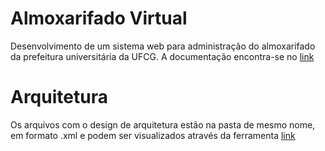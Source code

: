 # Almoxarifado Virtual

Desenvolvimento de um sistema web para administração do almoxarifado da prefeitura universitária da UFCG. 
A documentação encontra-se no [link](https://docs.google.com/document/d/18nQ2cuIIs-PgoCt-6JNp9HPHbzD-M1HATFQc4R1_-nM/edit#)

# Arquitetura
Os arquivos com o design de arquitetura estão na pasta de mesmo nome, em formato .xml e podem ser visualizados através da ferramenta [link](https://www.draw.io/)
